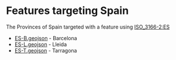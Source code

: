 # Features targeting Spain

The Provinces of Spain targeted with a feature using [ISO_3166-2:ES](https://en.wikipedia.org/wiki/ISO_3166-2:ES)

- [ES-B.geojson](https://location-conflation.com/?locationSet=%7B%22include%22%3A%5B%22ES-B.geojson%22%5D%7D&referrer=nsi) - Barcelona
- [ES-L.geojson](https://location-conflation.com/?locationSet=%7B%22include%22%3A%5B%22ES-L.geojson%22%5D%7D&referrer=nsi) - Lleida
- [ES-T.geojson](https://location-conflation.com/?locationSet=%7B%22include%22%3A%5B%22ES-T.geojson%22%5D%7D&referrer=nsi) - Tarragona
